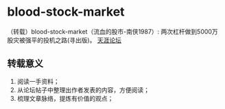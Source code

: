 # blood-stock-market
（转载）blood-stock-market（流血的股市-南侠1987）: 两次杠杆做到5000万股灾被强平的投机之路(寻出版)。
[天涯论坛](http://www.tianya.cn/84234954)

## 转载意义
1. 阅读一手资料；
2. 从论坛帖子中整理出作者发表的内容，方便阅读；
3. 梳理文章脉络，提炼有价值的观点；
